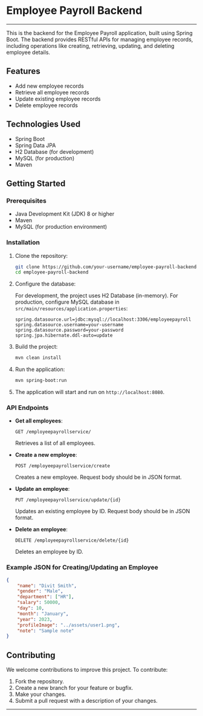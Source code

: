 # Employee Payroll Backend
---

This is the backend for the Employee Payroll application, built using Spring Boot. The backend provides RESTful APIs for managing employee records, including operations like creating, retrieving, updating, and deleting employee details.

## Features

- Add new employee records
- Retrieve all employee records
- Update existing employee records
- Delete employee records

## Technologies Used

- Spring Boot
- Spring Data JPA
- H2 Database (for development)
- MySQL (for production)
- Maven

## Getting Started

### Prerequisites

- Java Development Kit (JDK) 8 or higher
- Maven
- MySQL (for production environment)

### Installation

1. Clone the repository:

    ```bash
    git clone https://github.com/your-username/employee-payroll-backend.git
    cd employee-payroll-backend
    ```

2. Configure the database:

    For development, the project uses H2 Database (in-memory). For production, configure MySQL database in `src/main/resources/application.properties`:

    ```properties
    spring.datasource.url=jdbc:mysql://localhost:3306/employeepayroll
    spring.datasource.username=your-username
    spring.datasource.password=your-password
    spring.jpa.hibernate.ddl-auto=update
    ```

3. Build the project:

    ```bash
    mvn clean install
    ```

4. Run the application:

    ```bash
    mvn spring-boot:run
    ```

5. The application will start and run on `http://localhost:8080`.

### API Endpoints

- **Get all employees**:
    ```
    GET /employeepayrollservice/
    ```
    Retrieves a list of all employees.

- **Create a new employee**:
    ```
    POST /employeepayrollservice/create
    ```
    Creates a new employee. Request body should be in JSON format.

- **Update an employee**:
    ```
    PUT /employeepayrollservice/update/{id}
    ```
    Updates an existing employee by ID. Request body should be in JSON format.

- **Delete an employee**:
    ```
    DELETE /employeepayrollservice/delete/{id}
    ```
    Deletes an employee by ID.

### Example JSON for Creating/Updating an Employee

```json
{
    "name": "Divit Smith",
    "gender": "Male",
    "department": ["HR"],
    "salary": 50000,
    "day": 10,
    "month": "January",
    "year": 2023,
    "profileImage": "../assets/user1.png",
    "note": "Sample note"
}
```

## Contributing

We welcome contributions to improve this project. To contribute:

1. Fork the repository.
2. Create a new branch for your feature or bugfix.
3. Make your changes.
4. Submit a pull request with a description of your changes.
---